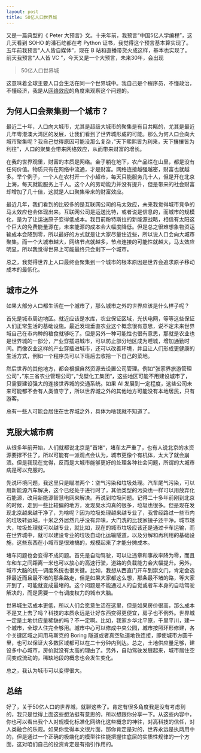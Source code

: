 ```yaml
---
layout: post
title: 50亿人口世界城
---
```


又是一篇典型的《 Peter 大预言》文。十来年前，我预言“中国5亿人学编程”，这几天看到 SOHO 的潘石屹都在考 Python 证书，我觉得这个预言基本算实现了。五年前我预言“人人皆自媒体”，现在 B 站和直播带货火成这样，基本也实现了。前天我预言“人人皆 VC ”，今天又是一个大预言，未来30年，会出现

> 50亿人口世界城

这意味着全球主要人口会生活在同一个世界城中。我自己是个程序员，不懂政治，不懂经济，我是从[网络效应](https://happypeter.github.io/binfo/network-effect)的角度来观察这个问题的。

## 为何人口会聚集到一个城市？

最近二十年，人口向大城市，尤其是超级大城市的聚集是有目共睹的，尤其是最近几年粤港澳大湾区的发展，让我们看到了世界城形成的可能。那么为何人口会向大城市聚集呢？我自己觉得原因可能没那么复杂，”天下熙熙皆为利来，天下攘攘皆为利往"，人口的聚集会带来网络效应，从而带来财富的增长。

在我的世界观里，财富的本质是网络。金子躺在地下，农产品烂在山里，都是没有任何价值。物质只有在网络中流通，才是财富。网络连接越强越密，财富也就越多。举个例子，一个人在农村开一个小超市，每天只能服务几十人，但是开在北京上海，每天就能服务上千人。这个人的劳动能力并没有提升，但是带来的社会财富却增加了几十倍，这就是人口聚集带来的财富效应。

最近几年，我们看到的比较多的是互联网公司的马太效应，未来我觉得城市竞争的马太效应也会体现出来。互联网公司是运送比特，或者说是信息的，而城市的规模化，是为了让运送原子变得低成本。我目前粉特斯拉的新能源战略，相信有太阳这个巨大的免费能量源在，未来能源的成本会大幅度降低。但是总之很难想象物资运输成本会降到零，所以最好的方式就是让大家尽量住近些，所以说人口会向大城市聚集。而一个大城市越大，网络节点就越多，节点连接的可能性就越大，马太效应明显，所以我觉得世界上可能最终只会剩下一个城市。

总之，我觉得世界上人口最终会聚集到一个城市的根本原因是世界会追求原子移动成本的最低化。

## 城市之外

如果大部分人口都生活在一个城市了，那么城市之外的世界应该是什么样子呢？

首先是城市周边地区。就近应该是水库，农业保证区域，光伏电网，等等这些保证人们正常生活的基础设施。最近发现垂直农业这个概念很有意思，说不定未来世界城自己在市内种的粮食就够吃了。但是另外一种可能性也很有意思，那就是农业也是世界城的一部分，产业穿插进城市，可以防止部分地区成为睡城，增加通勤时间。而像农业这样的产业穿插进城市，还可以改善环境，并且让人们形成更健康的生活方式，例如一个程序员可以下班后去收拾一下自己的菜地。

然后世界的其他地方，都会根据自然资源去设置公司管理。例如“张家界旅游管理公司”，”东三省农业管理公司“，”戈壁化工集团“，这些地区可能不用建设城市了，只需要建设强大的连接世界城的交通系统。如果 AI 发展到一定程度，这些公司未来可能都不会有人类值守了，所以世界城之外的其他地方可能没有本地居民，只有游客。

总有一些人可能会居住在世界城之外，具体为啥我就不知道了。

## 克服大城市病

从很多年前开始，人们就都说北京是”首堵“，堵车太严重了，也有人说北京的水资源要撑不住了，所以可能有一派观点会认为，城市更像个有机体，太大了就会崩溃。但是我现在觉得，反而是大城市能够更好的处理各种社会问题，所谓的大城市病是可以克服的。

先说环境问题，我这里只是瞄准两个：空气污染和垃圾处理。汽车尾气污染，可以用新能源汽车解决，这个已经处于进行时了，其他类型的污染也一样可以用放弃化石能源，改用新能源智慧电网来解决。再说到垃圾问题。记得二十多年前刚到北京的时候，走到一些比较偏的地方，发现臭水沟真的很多，垃圾也很多。但是现在发现北京越来越干净了，为啥呢？因为垃圾处理越来越专业了，我曾经路过一些市内的垃圾转运站，十米之外居然几乎没有异味，大门洗的比我家镜子还干净。城市越大，垃圾处理就可以越专业，就比如，现在的城市垃圾应该还是通过卡车运输，而在世界城中，就可以建设专业的垃圾自动化运输隧道，以及分解和再利用的基础设施，这些东西在小城市是很难搞的，规模起来了才能分摊成本。

堵车问题也会变得不成问题。首先是自动驾驶，可以让违章和事故率降为零，而且车和车之间距离一米也可以放心的高速行驶，道路的负载能力会大幅提升。另外，城市大脑的统一调度系统也很关键。比如，我想从西直门开车到崇文门，肯定会选择最近而且最不堵的那条路走，但是如果大家都这么想，那条最不堵的路，等大家开到了，可能就变成最堵的。这个问题是不能通过人的自觉或者车本身的自动驾驶解决的，而是需要一个有调度权力的城市大脑。

世界城生活成本更低，所以人们会愿意生活在这里，但是如果房价很高，那么成本不是又上去了吗？科技的本质永远是让好东西变得更便宜，房子也不例外。世界城一定是土地供应量稀缺的吗？不一定啊。比如，我家乡华北平原，千里平川，建一个城市，全球人住完全够用。城市中心可以修成中央公园，城市按照环形修建，各个关键区域之间用马斯克的 Boring 隧道或者真空轨道地铁连接，即使城市方圆千里，也可以保证大多数区域都可以在二十分钟内到达。总之，土地供应量足够，建设多中心城市，房价就没有太高的理由了。另外，自动驾驶发展起来，城市居住空间变成流动的，稀缺地段的概念也会发生变化。

总之，我认为城市可以变得很大。

## 总结

好了，关于50亿人口的世界城，就聊这些了。肯定有很多角度我是没有考虑到的，我只是觉得上面这些想法挺有意思的，所以想跟你分享一下。从这些内容中，你也可以看出我个人对规模化标准化网络化这些概念的神往，对高科技的信任，对人类融合的乐观。如果你觉得本文很片面，那你肯定是对的，世界永远是执两用中的，但是通过一个正确的极端化的模型往往能把握住底层的实质性规律的一个方面，这对咱们自己的投资肯定是有指引作用的。
